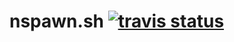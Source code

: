 
# nspawn.sh [![travis status](https://travis-ci.org/random-archer/nspawn.sh.svg?branch=master)](https://travis-ci.org/random-archer/nspawn.sh/builds)
